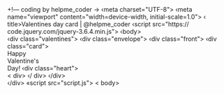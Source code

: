 <!DOCTYPE html>
<html lang="en">
<head>
+!— coding by helpme_coder →
‹meta charset="UTF-8">
‹meta name="viewport" content="width=device-width, initial-scale=1.0"> ‹ title>Valentines day card | @helpme_coder</title> <link rel="stylesheet" href="style.css">
‹script src="https:// code.jquery.com/jquery-3.6.4.min.js"></script>
</ head>
‹body>
<div class="container">
‹div class="valentines">
‹div class="envelope"></ div>
‹div class="front"></ div>
‹div class="card">
<div class="text">Happy</br> Valentine's</br> Day! </ div> ‹div class="heart"></div>
< div>
‹/ div>
‹/div>
<div class="shadow"></ div>
‹/div>
«script src="script.js"></script>
< body>
</html>